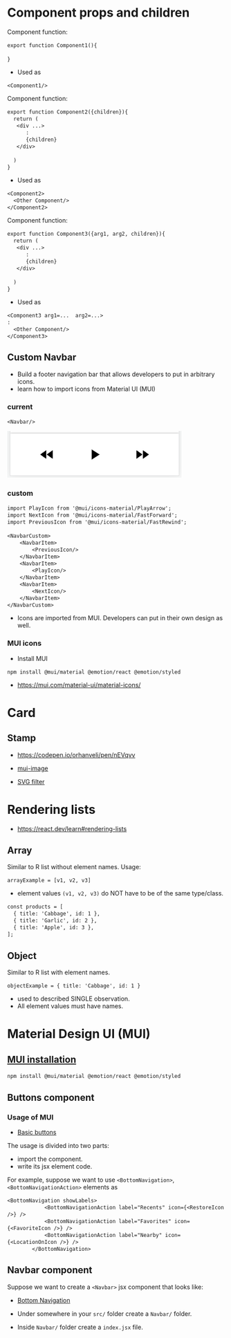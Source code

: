 # Component props and children

Component function:
```
export function Component1(){

}
```

  * Used as
  ```
  <Component1/>
  ```

Component function:
```
export function Component2({children}){
  return (
   <div ...>
      :
      {children}
   </div>

  )
}
```

  * Used as
  ```
  <Component2>
    <Other Component/>
  </Component2>
  ```

Component function:
```
export function Component3({arg1, arg2, children}){
  return (
   <div ...>
      :
      {children}
   </div>

  )
}
```

  * Used as
  ```
  <Component3 arg1=...  arg2=...>
  :
    <Other Component/>
  </Component3>
  ```

## Custom Navbar

  * Build a footer navigation bar that allows developers to put in arbitrary icons.
  * learn how to import icons from Material UI (MUI)
  
### current


```
<Navbar/>
```

![week8 navbar](img/navbar-week8.png)

### custom

```
import PlayIcon from '@mui/icons-material/PlayArrow';
import NextIcon from '@mui/icons-material/FastForward';
import PreviousIcon from '@mui/icons-material/FastRewind';

<NavbarCustom>
    <NavbarItem>
        <PreviousIcon/>
    </NavbarItem>
    <NavbarItem>
        <PlayIcon/>
    </NavbarItem>
    <NavbarItem>
        <NextIcon/>
    </NavbarItem>
</NavbarCustom>
```

  * Icons are imported from MUI. Developers can put in their own design as well.

### MUI icons

  * Install MUI
  
  ```
  npm install @mui/material @emotion/react @emotion/styled
  ```
  


  * <https://mui.com/material-ui/material-icons/>


# Card

## Stamp

  * <https://codepen.io/orhanveli/pen/nEVqvv>

  * [mui-image](https://mui-image.surge.sh/)
  
  * [SVG filter](https://dev.to/photostockedit1/change-color-of-svgs-images-with-css-filter-53h5)

# Rendering lists

  * <https://react.dev/learn#rendering-lists>

## Array 

Similar to R list without element names. Usage:

```
arrayExample = [v1, v2, v3]
```
  
  * element values `(v1, v2, v3)` do NOT have to be of the same type/class.

```
const products = [
  { title: 'Cabbage', id: 1 },
  { title: 'Garlic', id: 2 },
  { title: 'Apple', id: 3 },
];
```

## Object

Similar to R list with element names.
```
objectExample = { title: 'Cabbage', id: 1 }
```

  * used to described SINGLE observation.
  * All element values must have names.


# Material Design UI (MUI)

## [MUI installation](https://mui.com/material-ui/getting-started/installation/)

```
npm install @mui/material @emotion/react @emotion/styled
```

## Buttons component

### Usage of MUI

  * [Basic buttons](https://mui.com/material-ui/react-button/)

The usage is divided into two parts:

  * import the component.
  * write its jsx element code.

For example, suppose we want to use `<BottomNavigation>`, `<BottomNavigationAction>` elements as
```
<BottomNavigation showLabels>
            <BottomNavigationAction label="Recents" icon={<RestoreIcon />} />
            <BottomNavigationAction label="Favorites" icon={<FavoriteIcon />} />
            <BottomNavigationAction label="Nearby" icon={<LocationOnIcon />} />
        </BottomNavigation>

```


## Navbar component

Suppose we want to create a `<Navbar>` jsx component that looks like:

  * [Bottom Navigation](https://mui.com/material-ui/react-bottom-navigation/#bottom-navigation)

  * Under somewhere in your `src/` folder create a `Navbar/` folder.
  * Inside `Navbar/` folder create a `index.jsx` file.
